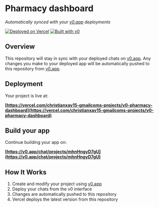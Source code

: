 # Pharmacy dashboard

*Automatically synced with your [v0.app](https://v0.app) deployments*

[![Deployed on Vercel](https://img.shields.io/badge/Deployed%20on-Vercel-black?style=for-the-badge&logo=vercel)](https://vercel.com/christianxav15-gmailcoms-projects/v0-pharmacy-dashboard)
[![Built with v0](https://img.shields.io/badge/Built%20with-v0.app-black?style=for-the-badge)](https://v0.app/chat/projects/mhnHngyD7gU)

## Overview

This repository will stay in sync with your deployed chats on [v0.app](https://v0.app).
Any changes you make to your deployed app will be automatically pushed to this repository from [v0.app](https://v0.app).

## Deployment

Your project is live at:

**[https://vercel.com/christianxav15-gmailcoms-projects/v0-pharmacy-dashboard](https://vercel.com/christianxav15-gmailcoms-projects/v0-pharmacy-dashboard)**

## Build your app

Continue building your app on:

**[https://v0.app/chat/projects/mhnHngyD7gU](https://v0.app/chat/projects/mhnHngyD7gU)**

## How It Works

1. Create and modify your project using [v0.app](https://v0.app)
2. Deploy your chats from the v0 interface
3. Changes are automatically pushed to this repository
4. Vercel deploys the latest version from this repository